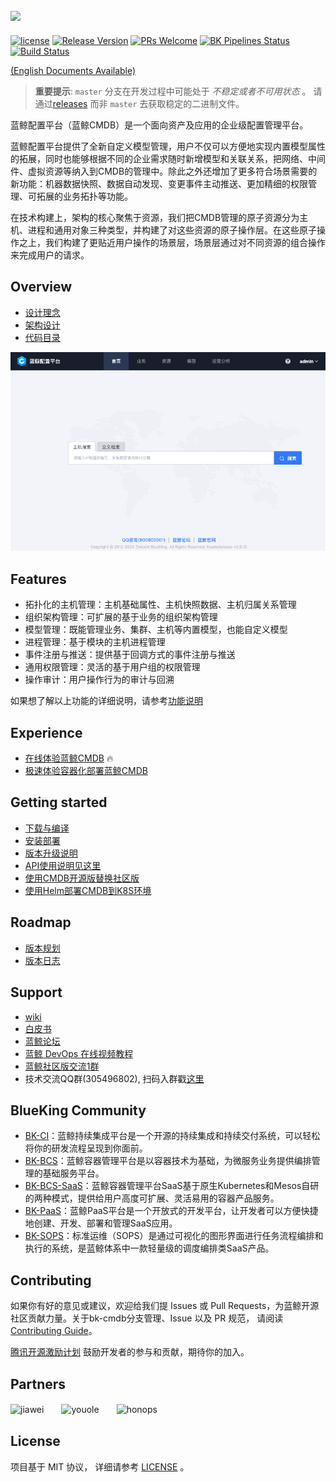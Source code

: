 ![](docs/resource/img/bk-cmdb.png)
---
[![license](https://img.shields.io/badge/license-mit-brightgreen.svg?style=flat)](https://github.com/Tencent/bk-cmdb/blob/master/LICENSE.txt)
[![Release Version](https://img.shields.io/badge/release-3.2.19-brightgreen.svg)](https://github.com/Tencent/bk-cmdb/releases)
[![PRs Welcome](https://img.shields.io/badge/PRs-welcome-brightgreen.svg)](https://github.com/Tencent/bk-cmdb/pulls)
[![BK Pipelines Status](https://api.bkdevops.qq.com/process/api/external/pipelines/projects/cc/p-c02db56ac633447eb2e740b3fd0b6d2b/badge?X-DEVOPS-PROJECT-ID=cc)](http://api.bkdevops.qq.com/process/api-html/user/builds/projects/cc/pipelines/p-c02db56ac633447eb2e740b3fd0b6d2b/latestFinished?X-DEVOPS-PROJECT-ID=cc)
[![Build Status](https://travis-ci.org/Tencent/bk-cmdb.svg?branch=master)](https://travis-ci.org/Tencent/bk-cmdb)


[(English Documents Available)](readme_en.md)

> **重要提示**: `master` 分支在开发过程中可能处于 *不稳定或者不可用状态* 。
请通过[releases](https://github.com/tencent/bk-cmdb/releases) 而非 `master` 去获取稳定的二进制文件。

蓝鲸配置平台（蓝鲸CMDB）是一个面向资产及应用的企业级配置管理平台。

蓝鲸配置平台提供了全新自定义模型管理，用户不仅可以方便地实现内置模型属性的拓展，同时也能够根据不同的企业需求随时新增模型和关联关系，把网络、中间件、虚拟资源等纳入到CMDB的管理中。除此之外还增加了更多符合场景需要的新功能：机器数据快照、数据自动发现、变更事件主动推送、更加精细的权限管理、可拓展的业务拓扑等功能。

在技术构建上，架构的核心聚焦于资源，我们把CMDB管理的原子资源分为主机、进程和通用对象三种类型，并构建了对这些资源的原子操作层。在这些原子操作之上，我们构建了更贴近用户操作的场景层，场景层通过对不同资源的组合操作来完成用户的请求。

## Overview
* [设计理念](docs/overview/design.md)
* [架构设计](docs/overview/architecture.md)
* [代码目录](docs/overview/code_framework.md)

![front-page](docs/resource/img/frontpage.png)

## Features
* 拓扑化的主机管理：主机基础属性、主机快照数据、主机归属关系管理
* 组织架构管理：可扩展的基于业务的组织架构管理
* 模型管理：既能管理业务、集群、主机等内置模型，也能自定义模型
* 进程管理：基于模块的主机进程管理
* 事件注册与推送：提供基于回调方式的事件注册与推送
* 通用权限管理：灵活的基于用户组的权限管理
* 操作审计：用户操作行为的审计与回溯

如果想了解以上功能的详细说明，请参考[功能说明](http://bk.tencent.com/document/bkprod/000120.html)

## Experience
* [在线体验蓝鲸CMDB](https://cmdb.bk.tencent.com/login) 🔥
* [极速体验容器化部署蓝鲸CMDB](docs/wiki/container-support.md)

## Getting started
* [下载与编译](docs/overview/source_compile.md)
* [安装部署](docs/overview/installation.md)
* [版本升级说明](docs/wiki/db_upgrade.md)
* [API使用说明见这里](docs/apidoc/)
* [使用CMDB开源版替换社区版](docs/overview/upgrade-from-ce.md)
* [使用Helm部署CMDB到K8S环境](helm/README.md)

## Roadmap
* [版本规划](docs/VERSION.md)
* [版本日志](version.md)

## Support
- [wiki](https://github.com/Tencent/bk-cmdb/wiki)
- [白皮书](https://docs.bk.tencent.com/cmdb/)
- [蓝鲸论坛](https://bk.tencent.com/s-mart/community)
- [蓝鲸 DevOps 在线视频教程](https://cloud.tencent.com/developer/edu/major-100008)
- [蓝鲸社区版交流1群](https://jq.qq.com/?_wv=1027&k=5zk8F7G)
- 技术交流QQ群(305496802), 扫码入群戳[这里](docs/resource/img/qq.png)

## BlueKing Community
- [BK-CI](https://github.com/Tencent/bk-ci)：蓝鲸持续集成平台是一个开源的持续集成和持续交付系统，可以轻松将你的研发流程呈现到你面前。
- [BK-BCS](https://github.com/Tencent/bk-bcs)：蓝鲸容器管理平台是以容器技术为基础，为微服务业务提供编排管理的基础服务平台。
- [BK-BCS-SaaS](https://github.com/Tencent/bk-bcs-saas)：蓝鲸容器管理平台SaaS基于原生Kubernetes和Mesos自研的两种模式，提供给用户高度可扩展、灵活易用的容器产品服务。
- [BK-PaaS](https://github.com/Tencent/bk-PaaS)：蓝鲸PaaS平台是一个开放式的开发平台，让开发者可以方便快捷地创建、开发、部署和管理SaaS应用。
- [BK-SOPS](https://github.com/Tencent/bk-sops)：标准运维（SOPS）是通过可视化的图形界面进行任务流程编排和执行的系统，是蓝鲸体系中一款轻量级的调度编排类SaaS产品。


## Contributing
如果你有好的意见或建议，欢迎给我们提 Issues 或 Pull Requests，为蓝鲸开源社区贡献力量。关于bk-cmdb分支管理、Issue 以及 PR 规范，
请阅读 [Contributing Guide](docs/CONTRIBUTING.md)。

[腾讯开源激励计划](https://opensource.tencent.com/contribution) 鼓励开发者的参与和贡献，期待你的加入。

## Partners

![jiawei](docs/resource/img/jiawei-logo.png)　　![youole](docs/resource/img/youole-logo.png)　　![honops](docs/resource/img/honops-logo.png)

## License
项目基于 MIT 协议， 详细请参考 [LICENSE](LICENSE.txt) 。

